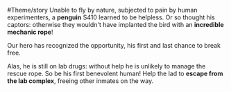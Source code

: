 #Theme/story
Unable to fly by nature, subjected to pain by human experimenters, a **penguin** S410 learned to be helpless. Or so thought his captors: otherwise they wouldn't have implanted the bird with an **incredible mechanic rope**!

Our hero has recognized the opportunity, his first and last chance to break free.

Alas, he is still on lab drugs: without help he is unlikely to manage the rescue rope. So be his first benevolent human! Help the lad to **escape from the lab complex**, freeing other inmates on the way.

